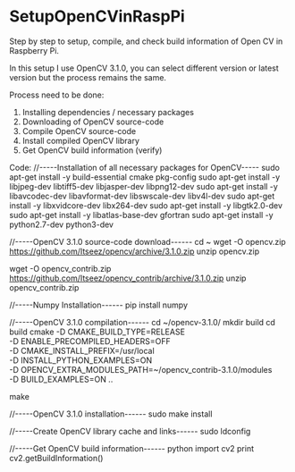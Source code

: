 # SetupOpenCVinRaspPi
Step by step to setup, compile, and check build information of Open CV in Raspberry Pi.

In this setup I use OpenCV 3.1.0, you can select different version or latest version but the process remains the same.

Process need to be done:
   1. Installing dependencies / necessary packages
   2. Downloading of OpenCV source-code
   3. Compile OpenCV source-code
   4. Install compiled OpenCV library
   5. Get OpenCV build information (verify)


Code:
//-----Installation of all necessary packages for OpenCV-----
sudo apt-get install -y build-essential cmake pkg-config
sudo apt-get install -y libjpeg-dev libtiff5-dev libjasper-dev libpng12-dev
sudo apt-get install -y libavcodec-dev libavformat-dev libswscale-dev libv4l-dev
sudo apt-get install -y libxvidcore-dev libx264-dev
sudo apt-get install -y libgtk2.0-dev
sudo apt-get install -y libatlas-base-dev gfortran
sudo apt-get install -y python2.7-dev python3-dev

//-----OpenCV 3.1.0 source-code download------
cd ~
wget -O opencv.zip https://github.com/Itseez/opencv/archive/3.1.0.zip
unzip opencv.zip

wget -O opencv_contrib.zip https://github.com/Itseez/opencv_contrib/archive/3.1.0.zip
unzip opencv_contrib.zip

//-----Numpy Installation------
pip install numpy

//-----OpenCV 3.1.0 compilation------
cd ~/opencv-3.1.0/
mkdir build
cd build
cmake -D CMAKE_BUILD_TYPE=RELEASE \
    -D ENABLE_PRECOMPILED_HEADERS=OFF \
    -D CMAKE_INSTALL_PREFIX=/usr/local \
    -D INSTALL_PYTHON_EXAMPLES=ON \
    -D OPENCV_EXTRA_MODULES_PATH=~/opencv_contrib-3.1.0/modules \
    -D BUILD_EXAMPLES=ON ..
    
make

//-----OpenCV 3.1.0 installation------
sudo make install

//-----Create OpenCV library cache and links------
sudo ldconfig

//-----Get OpenCV build information------
python
import cv2
print cv2.getBuildInformation()
